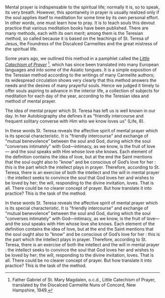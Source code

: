 Mental prayer is indispensable to the spiritual life; normally it is, so to speak, its very breath. However, this spontaneity in prayer is usually realized only if the soul applies itself to meditation for some time by its own personal effort. In other words, one must learn how to pray. It is to teach souls this devout practice that various meditation books have been published. There are many methods, each with its own merit; among them is the Teresian method, so called because it is based on the teachings of St. Teresa of Jesus, the Foundress of the Discalced Carmelites and the great mistress of the spiritual life. 

Some years ago, we outlined this method in a pamphlet called the *[Little Catechism of Prayer](/learn/extras/little-catechism)* [^1], which has since been translated into many European languages and into some of the Asiatic tongues. It is a simple exposition of the Teresian method according to the writings of many Carmelite authors; its widespread circulation shows very clearly that this method answers the needs and the desires of many prayerful souls. Hence we judged it timely to offer souls aspiring to advance in the interior life, a collection of subjects for meditation for each day of the year, according to the Teresian idea and method of mental prayer.

The idea of mental prayer which St. Teresa has left us is well known in our day. In her Autobiography she defines it as "friendly intercourse and frequent solitary converse with Him who we know loves us" (Life, 8). 

In these words St. Teresa reveals the affective spirit of mental prayer which is its special characteristic. It is "friendly intercourse" and exchange of "mutual benevolence” between the soul and God, during which the soul "converses intimately" with God—intimacy, as we know, is the fruit of love — and the soul speaks with Him whose love she knows. Each element of the definition contains the idea of love, but at the end the Saint mentions that the soul ought also to "know" and be conscious of God’s love for her : this is the part which the intellect plays in prayer. Therefore, according to St. Teresa, there is an exercise of both the intellect and the will in mental prayer : the intellect seeks to convince the soul that God loves her and wishes to be loved by her; the will, responding to the divine invitation, loves. That is all. There could be no clearer concept of prayer. But how translate it into practice? This is the task of the method. 

In these words St. Teresa reveals the affective spirit of mental prayer which is its special characteristic. It is "friendly intercourse" and exchange of "mutual benevolence” between the soul and God, during which the soul "converses intimately" with God—intimacy, as we know, is the fruit of love—and the soul speaks with Him whose love she knows. Each element of the definition contains the idea of love, but at the end the Saint mentions that the soul ought also to "know" and be conscious of God’s love for her : this is the part which the intellect plays in prayer. Therefore, according to St. Teresa, there is an exercise of both the intellect and the will in mental prayer : the intellect seeks to convince the soul that God loves her and wishes to be loved by her; the will, responding to the divine invitation, loves. That is all. There could be no clearer concept of prayer. But how translate it into practice? This is the task of the method. 

[^1]: Father Gabriel of St. Mary Magdalen, o.c.d., Little Catechism of Prayer, translated by the Discalced Carmelite Nuns of Concord, New Hampshire, 1949. 
